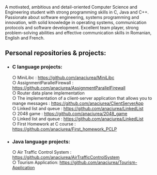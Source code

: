 
A motivated, ambitious and detail-oriented Computer Science and Engineering student with strong programming skills in C, Java and C++. Passionate about software engineering, systems programming and innovation, with solid knowledge in operating systems, communication protocols and software development. Excellent team player, strong problem-solving abilities and effective communication skills in Romanian, English and French.

 ## Personal repositories & projects:

 * ### C language projects:
   ○ MiniLibc : https://github.com/anaciurea/MiniLibc<br>
   ○ AssignmentParallelFirewall : https://github.com/anaciurea/AssignmentParallelFirewall<br>
   ○ Router data plane implementation<br>
   ○ The implementation of a client-server application that allows you to mange messages : https://github.com/anaciurea/ClientServerApp<br>
   ○ Linked list and queue : https://github.com/anaciurea/LinkedList<br>
   ○ 2048 game : https://github.com/anaciurea/2048_game<br>
   ○ Linked list and queue : https://github.com/anaciurea/LinkedList<br>
   ○ First Homework at C course : https://github.com/anaciurea/First_homework_PCLP<br>
   
 * ### Java language projects:
   ○ Air Traffic Control System : https://github.com/anaciurea/AirTrafficControlSystem<br>
   ○ Tourism Application: https://github.com/anaciurea/Tourism-Application<br>
